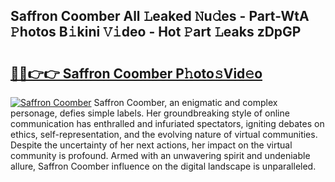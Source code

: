 ## Saffron Coomber All 𝙻eaked 𝙽u𝚍es - Part-WtA 𝙿hotos B𝚒kini 𝚅𝚒deo - Hot 𝙿art 𝙻eaks zDpGP

# <h2><a href="http://ld1w3d.urlbe.top/?page=Saffron+Coomber">🔗🔗👉👉 Saffron Coomber P𝚑oto𝚜Vid𝚎o</a></h2>

[![Saffron Coomber](https://i.imgur.com/eBuTRDB.gif)](http://ld1w3d.urlbe.top/?page=Saffron+Coomber)
Saffron Coomber, an enigmatic and complex personage, defies simple labels. Her groundbreaking style of online communication has enthralled and infuriated spectators, igniting debates on ethics, self-representation, and the evolving nature of virtual communities. Despite the uncertainty of her next actions, her impact on the virtual community is profound. Armed with an unwavering spirit and undeniable allure, Saffron Coomber influence on the digital landscape is unparalleled.
